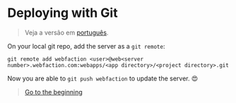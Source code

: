 # Deploying with Git

> Veja a versão em [português][portuguese_version].

On your local git repo, add the server as a `git remote`:

`git remote add webfaction <user>@web<server number>.webfaction.com:webapps/<app directory>/<project directory>.git`

Now you are able to `git push webfaction` to update the server. :heart_eyes:

> [Go to the beginning][readme]

[readme]: https://github.com/dewayinc/bare-django-repo/blob/master/README.md
[portuguese_version]: https://github.com/dewayinc/bare-django-repo/blob/master/docs/languages/pt_BR/DEPLOY_WITH_GIT.md
